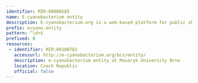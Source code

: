 ```yaml
---
identifier: MIR:00000585
name: E-cyanobacterium entity
description: E-cyanobacterium.org is a web-based platform for public sharing, annotation, analysis, and visualisation of dynamical models and wet-lab experiments related to cyanobacteria. It allows models to be represented at different levels of abstraction — as biochemical reaction networks or ordinary differential equations.It provides concise mappings of mathematical models to a formalised consortium-agreed biochemical description, with the aim of connecting the world of biological knowledge with benefits of mathematical description of dynamic processes. This collection references entities.
prefix: ecyano.entity
pattern: ^\d+$
prefixed: 0
resources:
 - identifier: MIR:00100782
   accessurl: http://e-cyanobacterium.org/bcs/entity/
   description: e-cyanobacterium entity at Masaryk University Brno
   location: Czech Republic
   official: false
---
```


